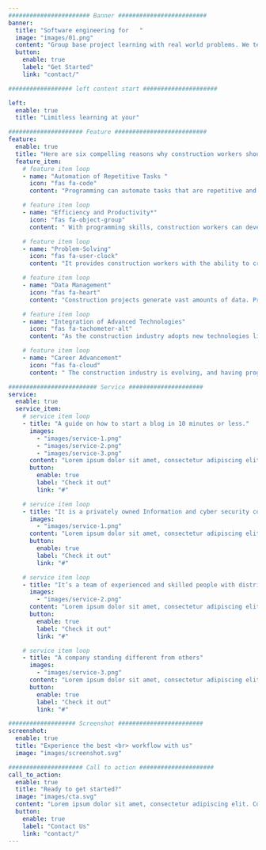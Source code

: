 ```yaml
---
####################### Banner #########################
banner:
  title: "Software engineering for   "
  image: "images/01.png"
  content: "Group base project learning with real world problems. We teach you how to work and built like a team of software engineers."
  button:
    enable: true
    label: "Get Started"
    link: "contact/"

################## left content start #####################

left:
  enable: true
  title: "Limitless learning at your"

##################### Feature ##########################
feature:
  enable: true
  title: "Here are six compelling reasons why construction workers should consider learning programming"
  feature_item:
    # feature item loop
    - name: "Automation of Repetitive Tasks "
      icon: "fas fa-code"
      content: "Programming can automate tasks that are repetitive and time-consuming"

    # feature item loop
    - name: "Efficiency and Productivity*"
      icon: "fas fa-object-group"
      content: " With programming skills, construction workers can develop tools that improve efficiency and productivity on the job site,"

    # feature item loop
    - name: "Problem-Solving"
      icon: "fas fa-user-clock"
      content: "It provides construction workers with the ability to create solutions for unexpected issues that may arise during a project"

    # feature item loop
    - name: "Data Management"
      icon: "fas fa-heart"
      content: "Construction projects generate vast amounts of data. Programming can help manage and analyze this data effectively."

    # feature item loop
    - name: "Integration of Advanced Technologies"
      icon: "fas fa-tachometer-alt"
      content: "As the construction industry adopts new technologies like 3D printing and robotics"

    # feature item loop
    - name: "Career Advancement"
      icon: "fas fa-cloud"
      content: " The construction industry is evolving, and having programming skills can open up new career opportunities within the field."

######################### Service #####################
service:
  enable: true
  service_item:
    # service item loop
    - title: "A guide on how to start a blog in 10 minutes or less."
      images:
        - "images/service-1.png"
        - "images/service-2.png"
        - "images/service-3.png"
      content: "Lorem ipsum dolor sit amet, consectetur adipiscing elit. Consequat tristique eget amet, tempus eu at consecttur. Leo facilisi nunc viverra tellus. Ac laoreet sit vel consquat. consectetur adipiscing elit. Consequat tristique eget amet, tempus eu at consecttur. Leo facilisi nunc viverra tellus. Ac laoreet sit vel consquat."
      button:
        enable: true
        label: "Check it out"
        link: "#"

    # service item loop
    - title: "It is a privately owned Information and cyber security company"
      images:
        - "images/service-1.png"
      content: "Lorem ipsum dolor sit amet, consectetur adipiscing elit. Consequat tristique eget amet, tempus eu at consecttur. Leo facilisi nunc viverra tellus. Ac laoreet sit vel consquat. consectetur adipiscing elit. Consequat tristique eget amet, tempus eu at consecttur. Leo facilisi nunc viverra tellus. Ac laoreet sit vel consquat."
      button:
        enable: true
        label: "Check it out"
        link: "#"

    # service item loop
    - title: "It’s a team of experienced and skilled people with distributions"
      images:
        - "images/service-2.png"
      content: "Lorem ipsum dolor sit amet, consectetur adipiscing elit. Consequat tristique eget amet, tempus eu at consecttur. Leo facilisi nunc viverra tellus. Ac laoreet sit vel consquat. consectetur adipiscing elit. Consequat tristique eget amet, tempus eu at consecttur. Leo facilisi nunc viverra tellus. Ac laoreet sit vel consquat."
      button:
        enable: true
        label: "Check it out"
        link: "#"

    # service item loop
    - title: "A company standing different from others"
      images:
        - "images/service-3.png"
      content: "Lorem ipsum dolor sit amet, consectetur adipiscing elit. Consequat tristique eget amet, tempus eu at consecttur. Leo facilisi nunc viverra tellus. Ac laoreet sit vel consquat. consectetur adipiscing elit. Consequat tristique eget amet, tempus eu at consecttur. Leo facilisi nunc viverra tellus. Ac laoreet sit vel consquat."
      button:
        enable: true
        label: "Check it out"
        link: "#"

################### Screenshot ########################
screenshot:
  enable: true
  title: "Experience the best <br> workflow with us"
  image: "images/screenshot.svg"

##################### Call to action #####################
call_to_action:
  enable: true
  title: "Ready to get started?"
  image: "images/cta.svg"
  content: "Lorem ipsum dolor sit amet, consectetur adipiscing elit. Consequat tristique eget amet, tempus eu at consecttur."
  button:
    enable: true
    label: "Contact Us"
    link: "contact/"
---
```


